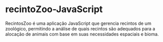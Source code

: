 # recintoZoo-JavaScript
RecintosZoo é uma aplicação JavaScript que gerencia recintos de um zoológico, permitindo a análise de quais recintos são adequados para a alocação de animais com base em suas necessidades espaciais e bioma.
